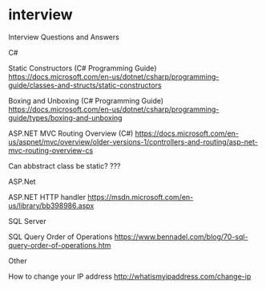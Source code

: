 # interview
Interview Questions and Answers

C#

Static Constructors (C# Programming Guide)
https://docs.microsoft.com/en-us/dotnet/csharp/programming-guide/classes-and-structs/static-constructors

Boxing and Unboxing (C# Programming Guide)
https://docs.microsoft.com/en-us/dotnet/csharp/programming-guide/types/boxing-and-unboxing

ASP.NET MVC Routing Overview (C#)
https://docs.microsoft.com/en-us/aspnet/mvc/overview/older-versions-1/controllers-and-routing/asp-net-mvc-routing-overview-cs

Can abbstract class be static?
???

ASP.Net

ASP.NET HTTP handler
https://msdn.microsoft.com/en-us/library/bb398986.aspx


SQL Server

SQL Query Order of Operations 
https://www.bennadel.com/blog/70-sql-query-order-of-operations.htm


Other

How to change your IP address
http://whatismyipaddress.com/change-ip
